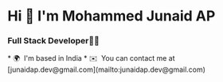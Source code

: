<h1 align="left">Hi 👋 I'm Mohammed Junaid AP</h1>
<h3 align="left">Full Stack Developer👨‍💻</h3>
<!-- <img align="right" alt="Coding" width="400" src="https://cdn.dribbble.com/users/1162077/screenshots/3848914/programmer.gif">
 -->
* 🌍  I'm based in India
* ✉️  You can contact me at [junaidap.dev@gmail.com](mailto:junaidap.dev@gmail.com)
